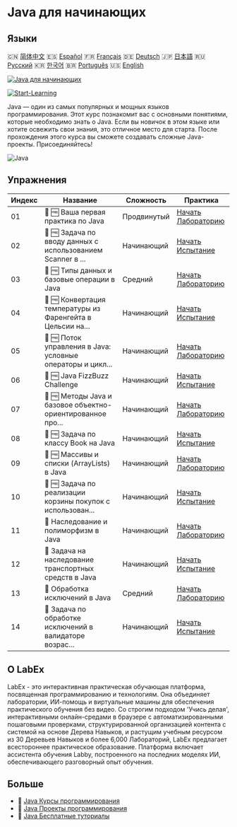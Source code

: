 # Java для начинающих

## Языки

🇨🇳 [简体中文](README_zh.md) 🇪🇸 [Español](README_es.md) 🇫🇷 [Français](README_fr.md) 🇩🇪 [Deutsch](README_de.md) 🇯🇵 [日本語](README_ja.md) 🇷🇺 [Русский](README_ru.md) 🇰🇷 [한국어](README_ko.md) 🇧🇷 [Português](README_pt.md) 🇺🇸 [English](README.md) 

[![Java для начинающих](https://cover-creator.labex.io/java-for-beginners.png?lang=ru)](https://labex.io/ru/courses/java-for-beginners)

[![Start-Learning](https://img.shields.io/badge/Start-Learning-whitesmoke?style=for-the-badge)](https://labex.io/ru/courses/java-for-beginners)

Java — один из самых популярных и мощных языков программирования. Этот курс познакомит вас с основными понятиями, которые необходимо знать о Java. Если вы новичок в этом языке или хотите освежить свои знания, это отличное место для старта. После прохождения этого курса вы сможете создавать сложные Java-проекты. Присоединяйтесь!

![Java](https://img.shields.io/badge/Java-whitesmoke?style=for-the-badge&logo=java)


## Упражнения

|   Индекс | Название                                                    | Сложность   | Практика                                                                                                                                      |
|----------|-------------------------------------------------------------|-------------|-----------------------------------------------------------------------------------------------------------------------------------------------|
|       01 | 📖 🆓 Ваша первая практика по Java                          | Продвинутый | <a target='_blank' href='https://labex.io/ru/tutorials/java-your-first-java-lab-411751'>Начать Лабораторию</a>                                |
|       02 | 🎯 🆓 Задача по вводу данных с использованием Scanner в ... | Начинающий  | <a target='_blank' href='https://labex.io/ru/tutorials/java-java-scanner-input-challenge-413835'>Начать Испытание</a>                         |
|       03 | 📖 🆓 Типы данных и базовые операции в Java                 | Средний     | <a target='_blank' href='https://labex.io/ru/tutorials/java-java-data-types-and-basic-operations-413744'>Начать Лабораторию</a>               |
|       04 | 🎯 🆓 Конвертация температуры из Фаренгейта в Цельсии на... | Начинающий  | <a target='_blank' href='https://labex.io/ru/tutorials/java-java-fahrenheit-to-celsius-conversion-413851'>Начать Испытание</a>                |
|       05 | 📖 🆓 Поток управления в Java: условные операторы и цикл... | Начинающий  | <a target='_blank' href='https://labex.io/ru/tutorials/java-java-control-flow-conditionals-and-loops-413751'>Начать Лабораторию</a>           |
|       06 | 🎯 🆓 Java FizzBuzz Challenge                               | Начинающий  | <a target='_blank' href='https://labex.io/ru/tutorials/java-java-fizzbuzz-challenge-413852'>Начать Испытание</a>                              |
|       07 | 📖 🆓 Методы Java и базовое объектно-ориентированное про... | Начинающий  | <a target='_blank' href='https://labex.io/ru/tutorials/java-java-methods-and-basic-object-oriented-programming-413809'>Начать Лабораторию</a> |
|       08 | 🎯 🆓 Задача по классу Book на Java                         | Начинающий  | <a target='_blank' href='https://labex.io/ru/tutorials/java-java-book-class-challenge-413850'>Начать Испытание</a>                            |
|       09 | 📖 🆓 Массивы и списки (ArrayLists) в Java                  | Начинающий  | <a target='_blank' href='https://labex.io/ru/tutorials/java-java-arrays-and-arraylists-413820'>Начать Лабораторию</a>                         |
|       10 | 🎯 🆓 Задача по реализации корзины покупок с использован... | Начинающий  | <a target='_blank' href='https://labex.io/ru/tutorials/java-java-arraylist-shopping-cart-challenge-413849'>Начать Испытание</a>               |
|       11 | 📖  Наследование и полиморфизм в Java                       | Начинающий  | <a target='_blank' href='https://labex.io/ru/tutorials/java-java-inheritance-and-polymorphism-413825'>Начать Лабораторию</a>                  |
|       12 | 🎯  Задача на наследование транспортных средств в Java      | Начинающий  | <a target='_blank' href='https://labex.io/ru/tutorials/java-java-vehicle-inheritance-challenge-413854'>Начать Испытание</a>                   |
|       13 | 📖  Обработка исключений в Java                             | Средний     | <a target='_blank' href='https://labex.io/ru/tutorials/java-java-exception-handling-413830'>Начать Лабораторию</a>                            |
|       14 | 🎯  Задача по обработке исключений в валидаторе возрас...   | Начинающий  | <a target='_blank' href='https://labex.io/ru/tutorials/java-java-age-validator-exception-challenge-413848'>Начать Испытание</a>               |

## О LabEx

LabEx - это интерактивная практическая обучающая платформа, посвященная программированию и технологиям. Она объединяет лаборатории, ИИ-помощь и виртуальные машины для обеспечения практического обучения без видео. Со строгим подходом 'Учись делая', интерактивными онлайн-средами в браузере с автоматизированными пошаговыми проверками, структурированной организацией контента с системой на основе Дерева Навыков, и растущим учебным ресурсом из 30 Деревьев Навыков и более 6,000 Лабораторий, LabEx предлагает всестороннее практическое образование. Платформа включает ассистента обучения Labby, построенного на последних моделях ИИ, обеспечивающего разговорный опыт обучения.

## Больше

- 🔗 [Java Курсы программирования](https://github.com/labex-labs/awesome-programming-courses)
- 🔗 [Java Проекты программирования](https://github.com/labex-labs/awesome-programming-projects)
- 🔗 [Java Бесплатные туториалы](https://github.com/labex-labs/java-free-tutorials)

